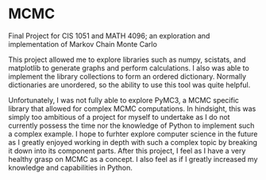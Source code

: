 # MCMC
Final Project for CIS 1051 and MATH 4096; an exploration and implementation of Markov Chain Monte Carlo

This project allowed me to explore libraries such as numpy, scistats, and matplotlib to generate graphs and perform calculations. I also was able to implement the library collections to form an ordered dictionary. Normally dictionaries are unordered, so the ability to use this tool was quite helpful.

Unfortunately, I was not fully able to explore PyMC3, a MCMC specific library that allowed for complex MCMC computations. In hindsight, this was simply too ambitious of a project for myself to undertake as I do not currently possess the time nor the knowledge of Python to implement such a complex example. I hope to furhter explore computer science in the future as I greatly enjoyed working in depth with such a complex topic by breaking it down into its component parts. After this project, I feel as I have a very healthy grasp on MCMC as a concept. I also feel as if I greatly increased my knowledge and capabilities in Python. 
